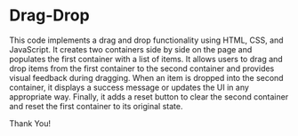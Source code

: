 # Drag-Drop

This code implements a drag and drop functionality using HTML, CSS, and JavaScript. 
It creates two containers side by side on the page and populates the first container with a list of items.
It allows users to drag and drop items from the first container to the second container and provides visual feedback during dragging. 
When an item is dropped into the second container, it displays a success message or updates the UI in any appropriate way. 
Finally, it adds a reset button to clear the second container and reset the first container to its original state.

Thank You!
